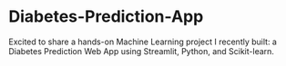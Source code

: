 # Diabetes-Prediction-App
Excited to share a hands-on Machine Learning project I recently built: a Diabetes Prediction Web App using Streamlit, Python, and Scikit-learn.
